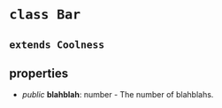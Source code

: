
# `class Bar`

## `extends Coolness`

## properties

 - _public_ **blahblah**: number - The number of blahblahs.
